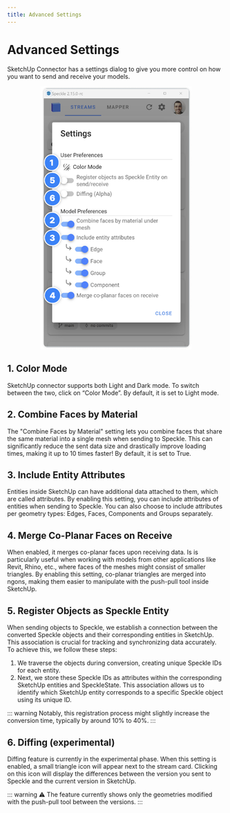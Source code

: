 ```yaml
---
title: Advanced Settings
---
```


# Advanced Settings

SketchUp Connector has a settings dialog to give you more control on how you want to send and receive your models.

<div style="text-align: center;">
    <img class="rounded-dropshadow" src="./img-sketchup/advanced-settings.png" width=350 display=block>
</div>

## 1. Color Mode

SketchUp connector supports both Light and Dark mode. To switch between the two, click on “Color Mode”. By default, it is set to Light mode.

## 2. Combine Faces by Material

The "Combine Faces by Material" setting lets you combine faces that share the same material into a single mesh when sending to Speckle. This can significantly reduce the sent data size and drastically improve loading times, making it up to 10 times faster! By default, it is set to True.

## 3. Include Entity Attributes

Entities inside SketchUp can have additional data attached to them, which are called attributes. By enabling this setting, you can include attributes of entities when sending to Speckle. You can also choose to include attributes per geometry types: Edges, Faces, Components and Groups separately.

## 4. Merge Co-Planar Faces on Receive

When enabled, it merges co-planar faces upon receiving data. Is is particularly useful when working with models from other applications like Revit, Rhino, etc., where faces of the meshes might consist of smaller triangles. By enabling this setting, co-planar triangles are merged into ngons, making them easier to manipulate with the push-pull tool inside SketchUp.

## 5. Register Objects as Speckle Entity

When sending objects to Speckle, we establish a connection between the converted Speckle objects and their corresponding entities in SketchUp. This association is crucial for tracking and synchronizing data accurately. To achieve this, we follow these steps:

1. We traverse the objects during conversion, creating unique Speckle IDs for each entity.
2. Next, we store these Speckle IDs as attributes within the corresponding SketchUp entities and SpeckleState. This association allows us to identify which SketchUp entity corresponds to a specific Speckle object using its unique ID.

::: warning
Notably, this registration process might slightly increase the conversion time, typically by around 10% to 40%.
:::

## 6. Diffing (experimental)

Diffing feature is currently in the experimental phase. When this setting is enabled, a small triangle icon will appear next to the stream card. Clicking on this icon will display the differences between the version you sent to Speckle and the current version in SketchUp.

::: warning
⚠️ The feature currently shows only the geometries modified with the push-pull tool between the versions.
:::
